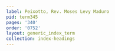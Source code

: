 ```yaml
---
label: Peixotto, Rev. Moses Levy Maduro
pid: term345
pages: '340'
order: '0752'
layout: generic_index_term
collection: index-headings
---
```


